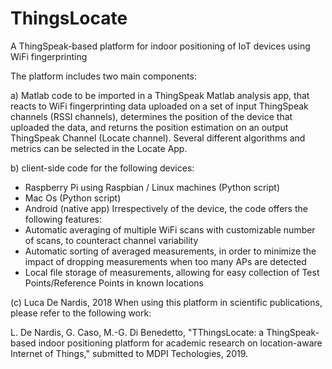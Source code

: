 # ThingsLocate
A ThingSpeak-based platform for indoor positioning of IoT devices using WiFi fingerprinting

The platform includes two main components:

a) Matlab code to be imported in a ThingSpeak Matlab analysis app, that reacts to WiFi fingerprinting data uploaded on a set of input ThingSpeak channels (RSSI channels), determines the position of the device that uploaded the data, and returns the position estimation on an output ThingSpeak Channel (Locate channel). Several different algorithms and metrics can be selected in the Locate App.

b) client-side code for the following devices:
- Raspberry Pi using Raspbian / Linux machines (Python script)
- Mac Os (Python script)
- Android (native app)
Irrespectively of the device, the code offers the following features: 
- Automatic averaging of multiple WiFi scans with customizable number of scans, to counteract channel variability
- Automatic sorting of averaged measurements, in order to minimize the impact of dropping measurements when too many APs are detected
- Local file storage of measurements, allowing for easy collection of Test Points/Reference Points in known locations

(c) Luca De Nardis, 2018
When using this platform in scientific publications, please refer to the following work:

L. De Nardis, G. Caso, M.-G. Di Benedetto, "TThingsLocate: a ThingSpeak-based indoor
positioning platform for academic research on location-aware Internet of Things," submitted to MDPI Techologies, 2019.
